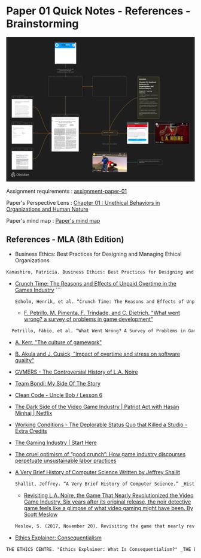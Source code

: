 # Paper 01 Quick Notes - References - Brainstorming

![current brain map of paper's topic](../_attachments/20230613-chosen-topic-for-paper01.png)

Assignment requirements : [assignment-paper-01](assignment-paper-01.md)

Paper's Perspective Lens : [Chapter 01 : Unethical Behaviors in Organizations and Human Nature](../chapter-01-unethical-behaviors-in-organizations-and-human-nature)

Paper's mind map : [Paper's mind map](chosen-topic-for-paper01.canvas)

## References - MLA (8th Edition)

- Business Ethics: Best Practices for Designing and Managing Ethical Organizations

```txt
Kanashiro, Patricia. Business Ethics: Best Practices for Designing and Managing Ethical Organizations, by DENIS COLLINS, SAGE PUBLICATIONS, Thousand Oaks, California, 2021.
```

- [Crunch Time: The Reasons and Effects of Unpaid Overtime in the Games Industry](../_attachments/ICSE-SEIP.2017.18-crunch-time-the-reasons-and-effects-of-unpaid-overtime-in-the-games-industry.pdf) ```

  ```txt
  Edholm, Henrik, et al. “Crunch Time: The Reasons and Effects of Unpaid Overtime in the Games Industry.” 2017 IEEE/ACM 39th International Conference on Software Engineering: Software Engineering in Practice Track (ICSE-SEIP), IEEE Press, 2017, pp. 43–52, https://doi.org/10.1109/ICSE-SEIP.2017.18.
  ```

  - [F. Petrillo, M. Pimenta, F. Trindade, and C. Dietrich, "What went wrong? a survey of problems in game development"](../_attachments/1486508.1486521-what-went-wrong-a-survey-of-problems-in-game-development.pdf)

```txt
  Petrillo, Fábio, et al. “What Went Wrong? A Survey of Problems in Game Development.” Computers in Entertainment, vol. 7, no. 1, 2009, p. 36–.
```

- [A. Kerr, "The culture of gamework"](../_attachments/Kerr_culture_of_gamework_2010.pdf)
- [B. Akula and J. Cusick, "Impact of overtime and stress on software quality"](../_attachments/Cusick_MEI08_StressQuality.pdf)
- [GVMERS - The Controversial History of L.A. Noire](https://www.youtube.com/watch?v=KO53rj04-ls&t=763s)
- [Team Bondi: My Side Of The Story](https://www.gamedeveloper.com/production/team-bondi-my-side-of-the-story)
- [Clean Code - Uncle Bob / Lesson 6](https://www.youtube.com/watch?v=l-gF0vDhJVI&t=1521s)
- [The Dark Side of the Video Game Industry | Patriot Act with Hasan Minhaj | Netflix](https://www.youtube.com/watch?v=pLAi_cmly6Q)
- [Working Conditions - The Deplorable Status Quo that Killed a Studio - Extra Credits](https://www.youtube.com/watch?v=sHBOWPLpXrs)
- [The Gaming Industry | Start Here](https://www.youtube.com/watch?v=LEurg3JaP2o)
- [The cruel optimism of “good crunch”: How game industry discourses perpetuate unsustainable labor practices](../_attachments/cote-harris-2021-the-cruel-optimism-of-good-crunch-how-game-industry-discourses-perpetuate-unsustainable-labor-practices.pdf)
- [A Very Brief History of Computer Science Written by Jeffrey Shallit](https://cs.uwaterloo.ca/~shallit/Courses/134/history.html#:~:text=1960's,at%20Purdue%20University%20in%201962.)

  ```txt
  Shallit, Jeffrey. “A Very Brief History of Computer Science.” _History of Computer Science_, University of Waterloo, 1995, cs.uwaterloo.ca/~shallit/Courses/134/history.html#:~:text=1960’s,at%20Purdue%20University%20in%201962. Accessed 14 June 2023.
  ```

  - [Revisiting L.A. Noire, the Game That Nearly Revolutionized the Video Game Industry. Six years after its original release, the noir detective game feels like a glimpse of what video gaming might have been. By Scott Meslow](https://www.gq.com/story/revisiting-la-noire#:~:text=Team%20Bondi's%20ambitious%20video%20game,depending%20on%20who%20you%20believe.)

  ```txt
  Meslow, S. (2017, November 20). Revisiting the game that nearly revolutionized the video game industry. GQ. https://www.gq.com/story/revisiting-la-noire#:~:text=Team%20Bondi’s%20ambitious%20video%20game,depending%20on%20who%20you%20believe.
  ```

- [Ethics Explainer: Consequentialism](https://ethics.org.au/ethics-explainer-consequentialism/#:~:text=Consequentialism%20is%20a%20theory%20that,of%20this%20theory%20is%20utilitarianism.)

```txt
THE ETHICS CENTRE. "Ethics Explainer: What Is Consequentialism?" _THE ETHICS CENTRE_, 15 Feb. 2016, ethics.org.au/ethics-explainer-consequentialism/#:~:text=Consequentialism%20is%20a%20theory%20that,of%20this%20theory%20is%20utilitarianism. Accessed 17 Jun. 2023.
```
